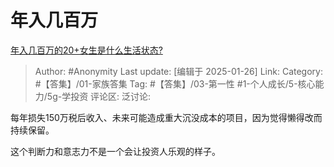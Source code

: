 # 年入几百万
[年入几百万的20+女生是什么生活状态?](https://www.zhihu.com/question/10390788310/answer/87306890198)

> Author: #Anonymity
> Last update: [编辑于 2025-01-26]
> Link:
> Category: #【答集】/01-家族答集 
> Tag: #【答集】/03-第一性 #1-个人成长/5-核心能力/5g-学投资 
> 评论区:
> 泛讨论:

每年损失150万税后收入、未来可能造成重大沉没成本的项目，因为觉得懒得改而持续保留。

这个判断力和意志力不是一个会让投资人乐观的样子。
